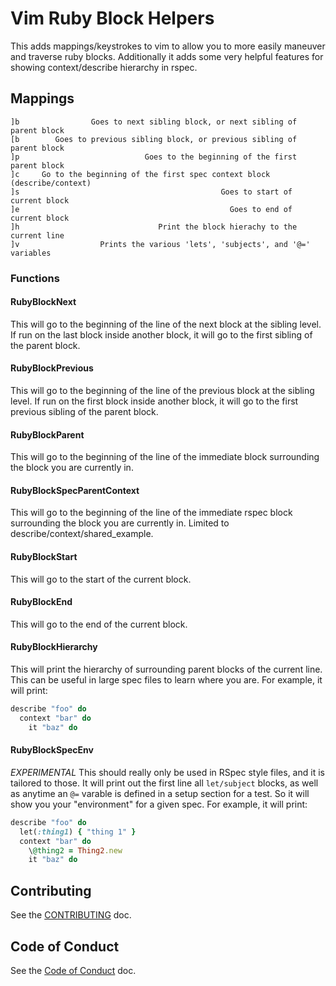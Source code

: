 # Vim Ruby Block Helpers

This adds mappings/keystrokes to vim to allow you to more easily maneuver and
traverse ruby blocks. Additionally it adds some very helpful features for
showing context/describe hierarchy in rspec.

## Mappings

```
]b                Goes to next sibling block, or next sibling of parent block
[b        Goes to previous sibling block, or previous sibling of parent block
]p                            Goes to the beginning of the first parent block
]c     Go to the beginning of the first spec context block (describe/context)
]s                                             Goes to start of current block
]e                                               Goes to end of current block
]h                               Print the block hierachy to the current line
]v                  Prints the various 'lets', 'subjects', and '@=' variables
```

### Functions

#### RubyBlockNext

This will go to the beginning of the line of the next block at the sibling
level. If run on the last block inside another block, it will go to the
first sibling of the parent block.

#### RubyBlockPrevious

This will go to the beginning of the line of the previous block at the sibling
level. If run on the first block inside another block, it will go to the first
previous sibling of the parent block.

#### RubyBlockParent

This will go to the beginning of the line of the immediate block surrounding
the block you are currently in.

#### RubyBlockSpecParentContext

This will go to the beginning of the line of the immediate rspec block
surrounding the block you are currently in. Limited to
describe/context/shared_example.

#### RubyBlockStart

This will go to the start of the current block.

#### RubyBlockEnd

This will go to the end of the current block.

#### RubyBlockHierarchy

This will print the hierarchy of surrounding parent blocks of the current
line. This can be useful in large spec files to learn where you are. For 
example, it will print:

```ruby
describe "foo" do
  context "bar" do
    it "baz" do
```

#### RubyBlockSpecEnv

*EXPERIMENTAL* This should really only be used in RSpec style files, and it
is tailored to those. It will print out the first line all `let/subject`
blocks, as well as anytime an `@=` varable is defined in a setup section for
a test. So it will show you your "environment" for a given spec.
For example, it will print:

```ruby
describe "foo" do
  let(:thing1) { "thing 1" }
  context "bar" do
    \@thing2 = Thing2.new
    it "baz" do
```

## Contributing

See the [CONTRIBUTING](CONTRIBUTING.md) doc.


## Code of Conduct

See the [Code of Conduct](CODE_OF_CONDUCT.md) doc.
